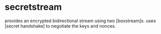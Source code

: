 # secretstream

provides an encrypted bidirectional stream using two [boxstream]s. uses [secret handshake] to negotiate the keys and nonces.

